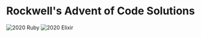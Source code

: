 # Rockwell's Advent of Code Solutions

![2020 Ruby](https://github.com/schrockwell/adventofcode/actions/workflows/2020-ruby.yml/badge.svg)
![2020 Elixir](https://github.com/schrockwell/adventofcode/actions/workflows/2020-elixir.yml/badge.svg)

